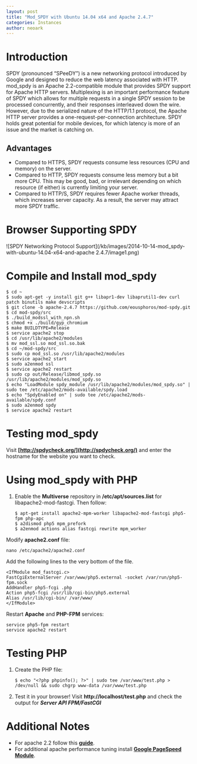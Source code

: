 ```yaml
---
layout: post
title: "Mod_SPDY with Ubuntu 14.04 x64 and Apache 2.4.7"
categories: Instances
author: neoark
---
```

Introduction
============

SPDY (pronounced “SPeeDY”) is a new networking protocol introduced by Google and designed to reduce the web latency associated with HTTP. mod_spdy is an Apache 2.2-compatible module that provides SPDY support for Apache HTTP servers. Multiplexing is an important performance feature of SPDY which allows for multiple requests in a single SPDY session to be processed concurrently, and their responses interleaved down the wire. However, due to the serialized nature of the HTTP/1.1 protocol, the Apache HTTP server provides a one-request-per-connection architecture. SPDY holds great potential for mobile devices, for which latency is more of an issue and the market is catching on.

Advantages
----------

 - Compared to HTTPS, SPDY requests consume less resources (CPU and memory) on the server.
 - Compared to HTTP, SPDY requests consume less memory but a bit more CPU. This may be good, bad, or irrelevant depending on which resource (if either) is currently limiting your server.
 - Compared to HTTP/S, SPDY requires fewer Apache worker threads, which increases server capacity. As a result, the server may attract more SPDY traffic.

Browser Supporting SPDY
===============

![SPDY Networking Protocol Support](/kb/images/2014-10-14-mod_spdy-with-ubuntu-14.04-x64-and-apache 2.4.7/image1.png)

Compile and Install mod_spdy
============================

    $ cd ~
    $ sudo apt-get -y install git g++ libapr1-dev libaprutil1-dev curl patch binutils make devscripts
    $ git clone -b apache-2.4.7 https://github.com/eousphoros/mod-spdy.git
    $ cd mod-spdy/src
    $ ./build_modssl_with_npn.sh
    $ chmod +x ./build/gyp_chromium
    $ make BUILDTYPE=Release
    $ service apache2 stop
    $ cd /usr/lib/apache2/modules
    $ mv mod_ssl.so mod_ssl.so.bak
    $ cd ~/mod-spdy/src
    $ sudo cp mod_ssl.so /usr/lib/apache2/modules
    $ service apache2 start
    $ sudo a2enmod ssl
    $ service apache2 restart
    $ sudo cp out/Release/libmod_spdy.so /usr/lib/apache2/modules/mod_spdy.so
    $ echo "LoadModule spdy_module /usr/lib/apache2/modules/mod_spdy.so" | sudo tee /etc/apache2/mods-available/spdy.load
    $ echo "SpdyEnabled on" | sudo tee /etc/apache2/mods-available/spdy.conf
    $ sudo a2enmod spdy
    $ service apache2 restart

Testing mod_spdy
================

Visit **[http://spdycheck.org/](http://spdycheck.org/)** and enter the hostname for the website you want to check.

Using mod_spdy with PHP
=======================

 1. Enable the **Multiverse** repository in **/etc/apt/sources.list** for libapache2-mod-fastcgi. Then follow:

	    $ apt-get install apache2-mpm-worker libapache2-mod-fastcgi php5-fpm php-apc
	    $ a2dismod php5 mpm_prefork
	    $ a2enmod actions alias fastcgi rewrite mpm_worker


Modify **apache2.conf** file:

    nano /etc/apache2/apache2.conf

Add the following lines to the very bottom of the file.

    <IfModule mod_fastcgi.c>
    FastCgiExternalServer /var/www/php5.external -socket /var/run/php5-fpm.sock
    AddHandler php5-fcgi .php
    Action php5-fcgi /usr/lib/cgi-bin/php5.external
    Alias /usr/lib/cgi-bin/ /var/www/
    </IfModule>

   Restart **Apache** and **PHP-FPM** services:

    service php5-fpm restart
    service apache2 restart

Testing PHP
===========

 1. Create the PHP file:

	    $ echo "<?php phpinfo(); ?>" | sudo tee /var/www/test.php > /dev/null && sudo chgrp www-data /var/www/test.php

 2. Test it in your browser! Visit **http://localhost/test.php** and check the output for ***Server API	FPM/FastCGI***

Additional Notes
================

 - For apache 2.2 follow this [**guide**](https://developers.google.com/speed/spdy/mod_spdy/).
 - For additional apache performance tuning install  **[Google PageSpeed Module](https://developers.google.com/speed/pagespeed/module/download)**.
